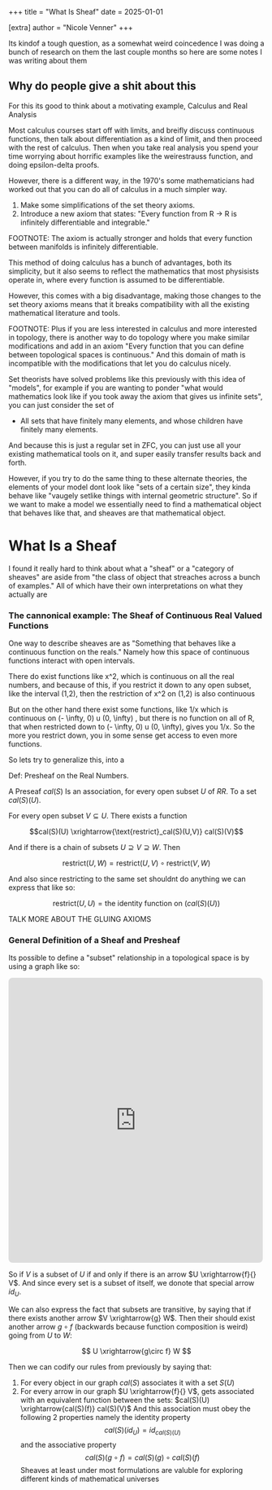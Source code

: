 +++
title = "What Is Sheaf"
date = 2025-01-01

[extra]
author = "Nicole Venner"
+++

Its kindof a tough question, as a somewhat weird coincedence I was doing a bunch of research on them the last couple months so here are some notes I was writing about them

## Why do people give a shit about this

For this its good to think about a motivating example, Calculus and Real Analysis

Most calculus courses start off with limits, and breifly discuss continuous functions, then talk about differentiation as a kind of limit, and then proceed with the rest of calculus. Then when you take real analysis you spend your time worrying about horrific examples like the weirestrauss function, and doing epsilon-delta proofs.

However, there is a different way, in the 1970's some mathematicians had worked out that you can do all of calculus in a much simpler way.

1. Make some simplifications of the set theory axioms.
2. Introduce a new axiom that states: "Every function from R -> R is infinitely differentiable and integrable."

FOOTNOTE: The axiom is actually stronger and holds that every function between manifolds is infinitely differentiable.

This method of doing calculus has a bunch of advantages, both its simplicity, but it also seems to reflect the mathematics that most physisists operate in, where every function is assumed to be differentiable.

However, this comes with a big disadvantage, making those changes to the set theory axioms means that it breaks compatibility with all the existing mathematical literature and tools.

FOOTNOTE: Plus if you are less interested in calculus and more interested in topology, there is another way to do topology where you make similar modifications and add in an axiom "Every function that you can define between topological spaces is continuous." And this domain of math is incompatible with the modifications that let you do calculus nicely.

Set theorists have solved problems like this previously with this idea of "models", for example if you are wanting to ponder "what would mathematics look like if you took away the axiom that gives us infinite sets", you can just consider the set of

- All sets that have finitely many elements, and whose children have finitely many elements.

And because this is just a regular set in ZFC, you can just use all your existing mathematical tools on it, and super easily transfer results back and forth.

However, if you try to do the same thing to these alternate theories, the elements of your model dont look like "sets of a certain size", they kinda behave like "vaugely setlike things with internal geometric structure". So if we want to make a model we essentially need to find a mathematical object that behaves like that, and sheaves are that mathematical object.

# What Is a Sheaf

I found it really hard to think about what a "sheaf" or a "category of sheaves" are aside from "the class of object that streaches across a bunch of examples." All of which have their own interpretations on what they actually are

### The cannonical example: The Sheaf of Continuous Real Valued Functions

One way to describe sheaves are as "Something that behaves like a continuous function on the reals." Namely how this space of continuous functions interact with open intervals.

There do exist functions like x^2, which is continuous on all the real numbers, and because of this, if you restrict it down to any open subset, like the interval (1,2), then the restriction of x^2 on (1,2) is also continuous

But on the other hand there exist some functions, like 1/x which is continuous on (- \infty, 0) u (0, \infty) , but there is no function on all of R, that when restricted down to (- \infty, 0) u (0, \infty), gives you 1/x. So the more you restrict down, you in some sense get access to even more functions.

So lets try to generalize this, into a

Def: Presheaf on the Real Numbers.

A Preseaf $cal(S)$ Is an association, for every open subset $U$ of $RR$. To a set $cal(S)(U)$.

For every open subset $V \subseteq U$. There exists a function

$$cal(S)(U) \xrightarrow{\text{restrict}_cal(S)(U,V)} cal(S)(V)$$

And if there is a chain of subsets $U \supseteq V \supseteq W$. Then

$$\text{restrict}(U,W) = \text{restrict}(U,V) \circ \text{restrict}(V,W)$$

And also since restricting to the same set shouldnt do anything we can express that like so:

$$\text{restrict}(U,U) = \text{the identity function on }(cal(S)(U))$$

TALK MORE ABOUT THE GLUING AXIOMS

### General Definition of a Sheaf and Presheaf

Its possible to define a "subset" relationship in a topological space is by using a graph like so:

<!-- https://q.uiver.app/#q=WzAsNixbMSwwLCJcXG1hdGhiYntSfSJdLFswLDEsIigtMSw1KSJdLFsxLDEsIigtXFxpbmZ0eSwwKVxcY3VwKDAsXFxpbmZ0eSkiXSxbMCwyLCIoLTEsMSkiXSxbMSwyLCIoMCwyKSJdLFsxLDMsIlxccGhpIl0sWzAsMV0sWzAsMl0sWzEsM10sWzEsNF0sWzIsNF0sWzMsNV0sWzQsNV1d -->
<iframe class="quiver-embed" src="https://q.uiver.app/#q=WzAsNixbMSwwLCJcXG1hdGhiYntSfSJdLFswLDEsIigtMSw1KSJdLFsxLDEsIigtXFxpbmZ0eSwwKVxcY3VwKDAsXFxpbmZ0eSkiXSxbMCwyLCIoLTEsMSkiXSxbMSwyLCIoMCwyKSJdLFsxLDMsIlxccGhpIl0sWzAsMV0sWzAsMl0sWzEsM10sWzEsNF0sWzIsNF0sWzMsNV0sWzQsNV1d&embed" width="501" height="560" style="border-radius: 8px; border: none;"></iframe>

So if $V$ is a subset of $U$ if and only if there is an arrow $U \xrightarrow{f}{} V$. And since every set is a subset of itself, we donote that special arrow $id_U$.

We can also express the fact that subsets are transitive, by saying that if there exists another arrow $V \xrightarrow{g} W$. Then their should exist another arrow $g\circ f$ (backwards because function composition is weird) going from $U$ to $W$:

$$
U \xrightarrow{g\circ f} W
$$

Then we can codify our rules from previously by saying that:

1. For every object in our graph $cal(S)$ associates it with a set $S(U)$
2. For every arrow in our graph $U \xrightarrow{f}{} V$, gets associated with an equivalent function between the sets: $cal(S)(U) \xrightarrow{cal(S)(f)} cal(S)(V)$
   And this association must obey the following 2 properties namely the identity property
   $$cal(S)(id_U)=id_{cal(S)(U)}$$
   and the associative property
   $$cal(S)(g\circ f)=cal(S)(g) \circ cal(S)(f)$$
   Sheaves at least under most formulations are valuble for exploring different kinds of mathematical universes
